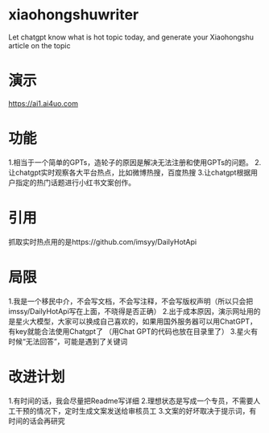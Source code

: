 # xiaohongshuwriter
Let chatgpt know what is hot topic today, and generate your Xiaohongshu article on the topic
# 演示
https://ai1.ai4uo.com
# 功能
1.相当于一个简单的GPTs，造轮子的原因是解决无法注册和使用GPTs的问题。
2.让chatgpt实时观察各大平台热点，比如微博热搜，百度热搜
3.让chatgpt根据用户指定的热门话题进行小红书文案创作。
# 引用
抓取实时热点用的是https://github.com/imsyy/DailyHotApi
# 局限
1.我是一个移民中介，不会写文档，不会写注释，不会写版权声明（所以只会把imssy/DailyHotApi写在上面，不晓得是否正确）
2.出于成本原因，演示网址用的是星火大模型，大家可以换成自己喜欢的，如果用国外服务器可以用ChatGPT，有key就能合法使用Chatgpt了
（用Chat GPT的代码也放在目录里了）
3.星火有时候“无法回答”，可能是遇到了关键词
# 改进计划
1.有时间的话，我会尽量把Readme写详细
2.理想状态是写成一个专员，不需要人工干预的情况下，定时生成文案发送给审核员工
3.文案的好坏取决于提示词，有时间的话会再研究
